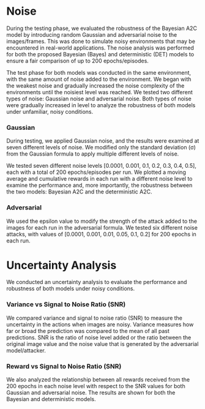 # Noise
During the testing phase, we evaluated the robustness of the Bayesian A2C model by introducing random Gaussian and adversarial noise to the images/frames.
This was done to simulate noisy environments that may be encountered in real-world applications.
The noise analysis was performed for both the proposed Bayesian (Bayes) and deterministic (DET) models to ensure a fair comparison of up to 200 epochs/episodes. 

The test phase for both models was conducted in the same environment, with the same amount of noise added to the environment.
We began with the weakest noise and gradually increased the noise complexity of the environments until the noisiest level was reached. We tested two different types of noise: Gaussian noise and adversarial noise.
Both types of noise were gradually increased in level to analyze the robustness of both models under unfamiliar, noisy conditions. 

### Gaussian 
During testing, we applied Gaussian noise, and the results were examined at seven different levels of noise.
We modified only the standard deviation (σ) from the Gaussian formula to apply multiple different levels of noise. 

We tested seven different noise levels [0.0001, 0.001, 0.1, 0.2, 0.3, 0.4, 0.5], each with a total of 200 epochs/episodes per run.
We plotted a moving average and cumulative rewards in each run with a different noise level to examine the performance and, more importantly, the robustness between the two models: Bayesian A2C and the deterministic A2C. 

### Adversarial
We used the epsilon value to modify the strength of the attack added to the images for each run in the adversarial formula.
We tested six different noise attacks, with values of [0.0001, 0.001, 0.01, 0.05, 0.1, 0.2] for 200 epochs in each run. 

# Uncertainty Analysis
We conducted an uncertainty analysis to evaluate the performance and robustness of both models under noisy conditions.

### Variance vs Signal to Noise Ratio (SNR)
We compared variance and signal to noise ratio (SNR) to measure the uncertainty in the actions when images are noisy.
Variance measures how far or broad the prediction was compared to the mean of all past predictions.
SNR is the ratio of noise level added or the ratio between the original image value and the noise value that is generated by the adversarial model/attacker.

### Reward vs Signal to Noise Ratio (SNR)
We also analyzed the relationship between all rewards received from the 200 epochs in each noise level with respect to the SNR values for both Gaussian and adversarial noise.
The results are shown for both the Bayesian and deterministic models.
